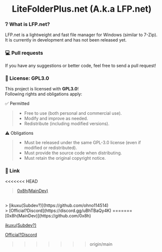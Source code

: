 <h1 align=center> LiteFolderPlus.net (A.k.a LFP.net) </h1>
<h3>❔ What is LFP.net?</h3>

LFP.net is a lightweight and fast file manager for Windows (similar to 7-Zip).
<br>
It is currently in development and has not been released yet.

<h3>💻 Pull requests</h3>
If you have any suggestions or better code, feel free to send a pull request!
<h3>📜 License: GPL3.0</h3>

This project is licensed with **GPL3.0**!
<br>
Following rights and obligations apply:

✅ Permitted

>* Free to use (both personal and commercial use).
>* Modify and improve as needed.
>* Redistribute (including modified versions).

⚠️ Obligations

>* Must be released under the same GPL-3.0 license (even if modified or redistributed).
>* Must provide the source code when distributing.
>* Must retain the original copyright notice.

<h3>🔗 Link</h3>

<<<<<<< HEAD
> [0x8h(MainDev)](https://github.com/0x8h) 
<br>
> [ikuxu(Subdev?)](https://github.com/ohno114514)
<br>
> [Official?Discord](https://discord.gg/uBhTBaQy4K)
=======
[0x8h(MainDev)](https://github.com/0x8h)

[ikuxu(Subdev?)](https://github.com/ohno114514)

[Official?Discord](https://discord.gg/uBhTBaQy4K)
>>>>>>> origin/main
